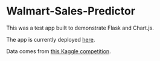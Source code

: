 # Walmart-Sales-Predictor

This was a test app built to demonstrate Flask and Chart.js.

The app is currently deployed [here](http://ec2-54-152-161-77.compute-1.amazonaws.com/walmart-predictor/).

Data comes from [this Kaggle competition](https://www.kaggle.com/c/walmart-recruiting-store-sales-forecasting/data). 
